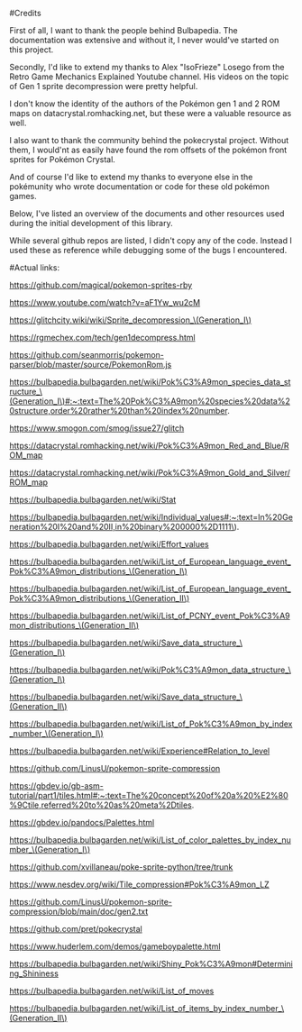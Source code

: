 #Credits

First of all, I want to thank the people behind Bulbapedia. The documentation was extensive and without it, I never would've started on this project.

Secondly, I'd like to extend my thanks to Alex "IsoFrieze" Losego from the Retro Game Mechanics Explained Youtube channel. His videos on the topic of Gen 1 sprite
decompression were pretty helpful.

I don't know the identity of the authors of the Pokémon gen 1 and 2 ROM maps on datacrystal.romhacking.net, but these were a valuable resource as well.

I also want to thank the community behind the pokecrystal project. Without them, I would'nt as easily have found the rom offsets of the pokémon front sprites for Pokémon Crystal.

And of course I'd like to extend my thanks to everyone else in the pokémunity who wrote documentation or code for these old pokémon games. 

Below, I've listed an overview of the documents and other resources used during the initial development of this library.

While several github repos are listed, I didn't copy any of the code. Instead I used these as reference while debugging some of the bugs I encountered.

#Actual links:

https://github.com/magical/pokemon-sprites-rby

https://www.youtube.com/watch?v=aF1Yw_wu2cM

https://glitchcity.wiki/wiki/Sprite_decompression_\(Generation_I\)

https://rgmechex.com/tech/gen1decompress.html

https://github.com/seanmorris/pokemon-parser/blob/master/source/PokemonRom.js

https://bulbapedia.bulbagarden.net/wiki/Pok%C3%A9mon_species_data_structure_\(Generation_I\)#:~:text=The%20Pok%C3%A9mon%20species%20data%20structure,order%20rather%20than%20index%20number.

https://www.smogon.com/smog/issue27/glitch

https://datacrystal.romhacking.net/wiki/Pok%C3%A9mon_Red_and_Blue/ROM_map

https://datacrystal.romhacking.net/wiki/Pok%C3%A9mon_Gold_and_Silver/ROM_map

https://bulbapedia.bulbagarden.net/wiki/Stat

https://bulbapedia.bulbagarden.net/wiki/Individual_values#:~:text=In%20Generation%20I%20and%20II,in%20binary%200000%2D1111\).

https://bulbapedia.bulbagarden.net/wiki/Effort_values

https://bulbapedia.bulbagarden.net/wiki/List_of_European_language_event_Pok%C3%A9mon_distributions_\(Generation_I\)

https://bulbapedia.bulbagarden.net/wiki/List_of_European_language_event_Pok%C3%A9mon_distributions_\(Generation_II\)

https://bulbapedia.bulbagarden.net/wiki/List_of_PCNY_event_Pok%C3%A9mon_distributions_\(Generation_II\)

https://bulbapedia.bulbagarden.net/wiki/Save_data_structure_\(Generation_I\)

https://bulbapedia.bulbagarden.net/wiki/Pok%C3%A9mon_data_structure_\(Generation_I\)

https://bulbapedia.bulbagarden.net/wiki/Save_data_structure_\(Generation_II\)

https://bulbapedia.bulbagarden.net/wiki/List_of_Pok%C3%A9mon_by_index_number_\(Generation_I\)

https://bulbapedia.bulbagarden.net/wiki/Experience#Relation_to_level

https://github.com/LinusU/pokemon-sprite-compression

https://gbdev.io/gb-asm-tutorial/part1/tiles.html#:~:text=The%20concept%20of%20a%20%E2%80%9Ctile,referred%20to%20as%20meta%2Dtiles.

https://gbdev.io/pandocs/Palettes.html

https://bulbapedia.bulbagarden.net/wiki/List_of_color_palettes_by_index_number_\(Generation_I\)

https://github.com/xvillaneau/poke-sprite-python/tree/trunk

https://www.nesdev.org/wiki/Tile_compression#Pok%C3%A9mon_LZ

https://github.com/LinusU/pokemon-sprite-compression/blob/main/doc/gen2.txt

https://github.com/pret/pokecrystal

https://www.huderlem.com/demos/gameboypalette.html

https://bulbapedia.bulbagarden.net/wiki/Shiny_Pok%C3%A9mon#Determining_Shininess

https://bulbapedia.bulbagarden.net/wiki/List_of_moves

https://bulbapedia.bulbagarden.net/wiki/List_of_items_by_index_number_\(Generation_II\)

